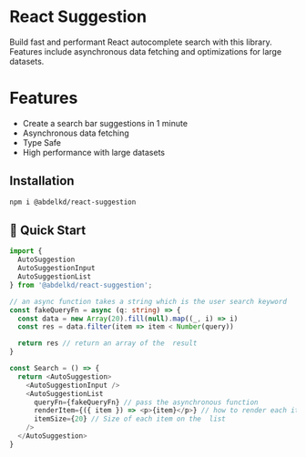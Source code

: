 
# React Suggestion

Build fast and performant React autocomplete search with this library. Features include asynchronous data fetching and optimizations for large datasets.

# Features
- Create a search bar suggestions in 1 minute
- Asynchronous data fetching
- Type Safe
- High performance with large datasets


## Installation
```bash
npm i @abdelkd/react-suggestion
```

## 🚀 Quick Start
```typescript
import {
  AutoSuggestion
  AutoSuggestionInput
  AutoSuggestionList
} from '@abdelkd/react-suggestion';

// an async function takes a string which is the user search keyword
const fakeQueryFn = async (q: string) => {
  const data = new Array(20).fill(null).map((_, i) => i)
  const res = data.filter(item => item < Number(query))

  return res // return an array of the  result
}

const Search = () => {
  return <AutoSuggestion>
    <AutoSuggestionInput />
    <AutoSuggestionList
      queryFn={fakeQueryFn} // pass the asynchronous function
      renderItem={({ item }) => <p>{item}</p>} // how to render each item in the list
      itemSize={20} // Size of each item on the  list
    />
  </AutoSuggestion>
}
```
